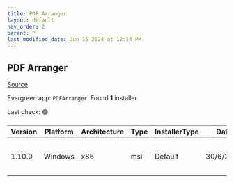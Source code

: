 ```yaml
---
title: PDF Arranger
layout: default
nav_order: 2
parent: P
last_modified_date: Jun 15 2024 at 12:14 PM
---
```


## PDF Arranger

[Source](https://github.com/pdfarranger/pdfarranger/)

Evergreen app: `PDFArranger`. Found **1** installer.

Last check: 🟢

| Version | Platform | Architecture | Type | InstallerType | Date      | Size     | URI                                                                                                                                                                                                                          |
| ------- | -------- | ------------ | ---- | ------------- | --------- | -------- | ---------------------------------------------------------------------------------------------------------------------------------------------------------------------------------------------------------------------------- |
| 1.10.0  | Windows  | x86          | msi  | Default       | 30/6/2023 | 38374912 | [https://github.com/pdfarranger/pdfarranger/releases/download/1.10.0/pdfarranger-1.10.0-windows-installer.msi](https://github.com/pdfarranger/pdfarranger/releases/download/1.10.0/pdfarranger-1.10.0-windows-installer.msi) |
